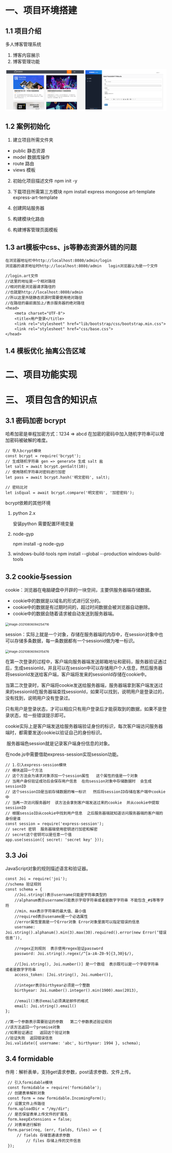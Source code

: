 # 一、项目环境搭建

## 1.1 项目介绍

多人博客管理系统

1. 博客内容展示
2. 博客管理功能

![image-20210926163122298](博客项目.assets/image-20210926163122298.png)

## 1.2 案例初始化 

1. 建立项目所需文件夹

- public 静态资源
- model 数据库操作
- route 路由
- views 模板

2. 初始化项目描述文件
   npm init -y

3. 下载项目所需第三方模块
   npm install express mongoose art-template express-art-template

4. 创建网站服务器

5. 构建模块化路由

6. 构建博客管理页面模板

## 1.3 art模板中css、js等静态资源外链的问题

```
在浏览器地址栏中http://localhost:8080/admin/login
浏览器的请求地址时http://localhost:8080/admin   login浏览器认为是一个文件
```



```
//login.art文件
//这里的地址是一个相对路径
//相对的是浏览器请求路径的
//也就是http://localhost:8080/admin
//所以这里外链静态资源时需要使用绝对路径
//在路径的最前面加上/表示服务器的绝对路径
<head>
    <meta charset="UTF-8">
    <title>用户登录</title>
    <link rel="stylesheet" href="lib/bootstrap/css/bootstrap.min.css">
    <link rel="stylesheet" href="css/base.css">
</head>
```



## 1.4 模板优化 抽离公告区域





# 二、项目功能实现



# 三、 项目包含的知识点

## 3.1 密码加密 bcrypt

哈希加密是单程加密方式：1234 => abcd
在加密的密码中加入随机字符串可以增加密码被破解的难度。

```
// 导入bcrypt模块
const bcrypt = require('bcrypt');
// 生成随机字符串 gen => generate 生成 salt 盐
let salt = await bcrypt.genSalt(10);
// 使用随机字符串对密码进行加密
let pass = await bcrypt.hash('明文密码', salt);

```



```
// 密码比对
let isEqual = await bcrypt.compare('明文密码', '加密密码');

```



bcrypt依赖的其他环境

1. python 2.x 

   安装python 需要配置环境变量

2. node-gyp

    npm install -g node-gyp

3. windows-build-tools
   npm install --global --production windows-build-tools

## 3.2 cookie与session

cookie：浏览器在电脑硬盘中开辟的一块空间，主要供服务器端存储数据。

- cookie中的数据是以域名的形式进行区分的。
- cookie中的数据是有过期时间的，超过时间数据会被浏览器自动删除。
- cookie中的数据会随着请求被自动发送到服务器端。

<img src="C:\Users\ShenKun\AppData\Roaming\Typora\typora-user-images\image-20210806094254716.png" alt="image-20210806094254716" style="zoom:67%;" />

session：实际上就是一个对象，存储在服务器端的内存中，在session对象中也可以存储多条数据，每一条数据都有一个sessionid做为唯一标识。

<img src="C:\Users\ShenKun\AppData\Roaming\Typora\typora-user-images\image-20210806094315476.png" alt="image-20210806094315476" style="zoom:67%;" />

​		在第一次登录的过程中，客户端向服务器端发送邮箱地址和密码，服务器验证通过后，生成sessionId，并且可以在session中可以存储用户个人信息，然后服务器将sessionId发送给客户端，客户端将发来的sessionId存储在cookie中。

​		当第二次登录时，客户端将cookie发送给服务器端，服务器端拿到客户端发送过来的sessionId在服务器端查找sessionId，如果可以找到，说明用户是登录过的，没有找到，说明用户没有登录过。

​		只有用户是登录状态，才可以相应只有用户登录后才能获取到的数据，如果不是登录状态，给一些错误提示即可。

​		cookie实际上是客户端发送给服务器端验证身份的标识，每次客户端访问服务器端时，都需要发送cookie以验证自己的身份标识。

​		服务器端色session就是记录客户端身份信息的对象。	





在node.js中需要借助express-session实现session功能。

```
// 1.引入express-session模块
// 模块返回一个方法  
// 这个方法会为请求对象添加一个session属性   这个属性的值是一个对象 
// 当用户身份验证成功后会保存用户信息  在向session对象中存储数据时  会生成 sessionID
// 这个sessionID是当前存储数据的唯一标识   然后将sessionID存储在客户端中cookie中
// 当再一次访问服务器时  该方法会拿到客户端发送过来的cookie  并从cookie中提取sessionID
// 根据sessioID从cookie中找到用户信息  之后服务器端就知道访问服务器端的客户端的身份是谁
const session = require('express-session');
// secret 密钥  服务器端使用密钥进行加密和解密
// secret这个密钥可以是任意一个值
app.use(session({ secret: 'secret key' }));

```

## 3.3 Joi 

JavaScript对象的规则描述语言和验证器。

```
const Joi = require('joi');
//schema 验证规则
const schema = {
	//Joi.string()表示username只能是字符串类型的
	//alphanum表示username只能表示字母字符串或者是数字字符串 不能包含_#$等等字符
	//min、max表示字符串的最大值、最小值
	//required表示usename是一个必选属性
	//error属性里面是一个Error对象 Error对象里面可以指定错误的信息
    username: Joi.string().alphanum().min(3).max(30).required().error(new Error(‘错误信息’)),
    
    //regex正则规则  表示使用regex验证password
    password: Joi.string().regex(/^[a-zA-Z0-9]{3,30}$/),
    
    //[Joi.string(), Joi.number()] 是一个数组  表示既可以是一个字母字符串  或者是数字字符串
    access_token: [Joi.string(), Joi.number()],
    
    //integer表示birthyear必须是一个整数
    birthyear: Joi.number().integer().min(1900).max(2013),
    
    //email()表示email必须满足邮件的格式
    email: Joi.string().email()
};

//第一个参数表示需要验证的参数   第二个参数表述验证规则
//该方法返回一个promise对象
//如果验证通过   返回这个验证对象  
//验证失败  返回错误信息
Joi.validate({ username: 'abc', birthyear: 1994 }, schema);

```



## 3.4 formidable 

作用：解析表单，支持get请求参数，post请求参数、文件上传。

```
 // 引入formidable模块
 const formidable = require('formidable');
 // 创建表单解析对象
 const form = new formidable.IncomingForm();
 // 设置文件上传路径
 form.uploadDir = "/my/dir";
 // 是否保留表单上传文件的扩展名
 form.keepExtensions = false;
 // 对表单进行解析
 form.parse(req, (err, fields, files) => {
     // fields 存储普通请求参数
         // files 存储上传的文件信息
 });

```

